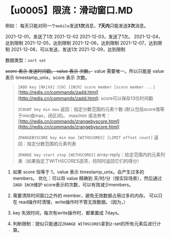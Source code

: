# 【u0005】限流：滑动窗口.MD

例如：
每天只能对同一个`mobile`发送**1次**消息，**7天内**只能发送**3次**消息。

2021-12-01，发送了1次
2021-12-02
2021-12-03，发送了1次。
2021-12-04，达到限制
2021-12-05，达到限制
2021-12-06，达到限制
2021-12-07，达到限制
2021-12-08，可以发送，发送1次
2021-12-09，达到限制

数据类型：`sort set`

~~score 表示 发送时间戳。 value 表示 次数。~~
value 需要唯一。所以只能是 value 表示 timestamp_unix，score 表示 次数。

> `ZADD key [NX|XX] [CH] [INCR] score member [score member ...]`
> [http://redis.cn/commands/zadd.html](http://redis.cn/commands/zadd.html): score可以保存13位时间戳
>
> `ZCOUNT key min max`
> 返回：指定分数范围的元素个数 (默认包括score值等于min或max，闭区间)。
> max/min 语法参考：[http://redis.cn/commands/zrangebyscore.html](http://redis.cn/commands/zrangebyscore.html)
>
> `ZRANGEBYSCORE key min max [WITHSCORES] [LIMIT offset count]`
> 返回：指定分数范围的元素列表
> 
> `ZRANGE key start stop [WITHSCORES]`
> array-reply：给定范围内的元素列表（如果指定了WITHSCORES选项，将同时返回它们的得分）

1. 如果 score 恒等于 1，value 表示 timestamp_unix。会产生过多的 members。
优化：可以将 value 精确到 天/时/分（按实际场景），然后通过`ZADD INCR`维护 score表示的次数，可以有效减少members。

2. 需要清除时间窗口之外的 member，避免无效数据占用过多的内存。
可以只在 read操作时清理，write操作时不管无效数据。（因为，）

4. key 失效时间，每次有write操作时，都重置成 7days。

5. 判断限制：貌似只能通过`ZRANGE WITHSCORES`拿到z-set的所有元素后进行计算。